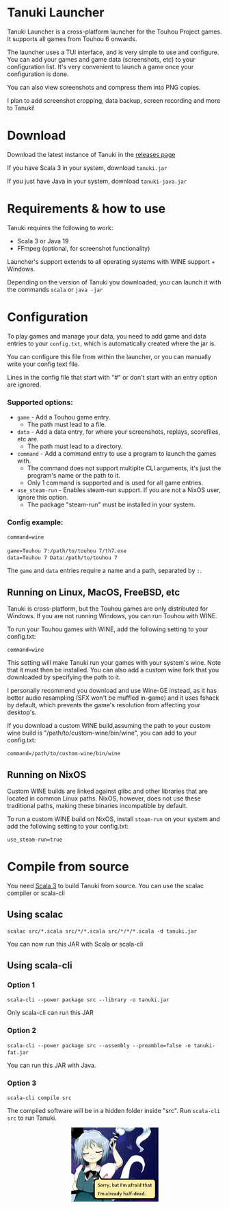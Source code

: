 # Tanuki Launcher

Tanuki Launcher is a cross-platform launcher for the Touhou Project games. It supports all games from Touhou 6 onwards.

The launcher uses a TUI interface, and is very simple to use and configure. You can add your games and game data (screenshots, etc) to your configuration list. It's very convenient to launch a game once your configuration is done.

You can also view screenshots and compress them into PNG copies.

I plan to add screenshot cropping, data backup, screen recording and more to Tanuki!

# Download

Download the latest instance of Tanuki in the [releases page](https://github.com/spacebanana420/tanuki/releases)

If you have Scala 3 in your system, download ```tanuki.jar```

If you just have Java in your system, download ```tanuki-java.jar```

# Requirements & how to use

Tanuki requires the following to work:
* Scala 3 or Java 19
* FFmpeg (optional, for screenshot functionality)

Launcher's support extends to all operating systems with WINE support + Windows.

Depending on the version of Tanuki you downloaded, you can launch it with the commands ```scala``` or ```java -jar```

# Configuration

To play games and manage your data, you need to add game and data entries to your ```config.txt```, which is automatically created where the jar is.

You can configure this file from within the launcher, or you can manually write your config text file.

Lines in the config file that start with "#" or don't start with an entry option are ignored.

### Supported options:

* ```game``` - Add a Touhou game entry.
  * The path must lead to a file.
* ```data``` - Add a data entry, for where your screenshots, replays, scorefiles, etc are.
  * The path must lead to a directory.
* ```command``` - Add a command entry to use a program to launch the games with.
  * The command does not support multiplte CLI arguments, it's just the program's name or the path to it.
  * Only 1 command is supported and is used for all game entries.
* ```use_steam-run``` - Enables steam-run support. If you are not a NixOS user, ignore this option.
  * The package "steam-run" must be installed in your system.

### Config example:

```
command=wine

game=Touhou 7:/path/to/touhou 7/th7.exe
data=Touhou 7 Data:/path/to/touhou 7
```

The ```game``` and ```data``` entries require a name and a path, separated by ```:```.

## Running on Linux, MacOS, FreeBSD, etc

Tanuki is cross-platform, but the Touhou games are only distributed for Windows. If you are not running Windows, you can run Touhou with WINE.

To run your Touhou games with WINE, add the following setting to your config.txt:
```
command=wine
```
This setting will make Tanuki run your games with your system's wine. Note that it must then be installed. You can also add a custom wine fork that you downloaded by specifying the path to it.

I personally recommend you download and use Wine-GE instead, as it has better audio resampling (SFX won't be muffled in-game) and it uses fshack by default, which prevents the game's resolution from affecting your desktop's.

If you download a custom WINE build,assuming the path to your custom wine build is "/path/to/custom-wine/bin/wine", you can add to your config.txt:
```
command=/path/to/custom-wine/bin/wine
```

## Running on NixOS

Custom WINE builds are linked against glibc and other libraries that are located in common Linux paths. NixOS, however, does not use these traditional paths, making these binaries incompatible by default.

To run a custom WINE build on NixOS, install ```steam-run``` on your system and add the following setting to your config.txt:
```
use_steam-run=true
```


# Compile from source

You need [Scala 3](https://scala-lang.org/) to build Tanuki from source. You can use the scalac compiler or scala-cli

## Using scalac

```
scalac src/*.scala src/*/*.scala src/*/*/*.scala -d tanuki.jar
```
You can now run this JAR with Scala or scala-cli

## Using scala-cli

### Option 1
```
scala-cli --power package src --library -o tanuki.jar
```
Only scala-cli can run this JAR

### Option 2
```
scala-cli --power package src --assembly --preamble=false -o tanuki-fat.jar
```
You can run this JAR with Java.

### Option 3
```
scala-cli compile src
```
The compiled software will be in a hidden folder inside "src". Run ```scala-cli src``` to run Tanuki.

<p align="center">
<img src="images/youmu.png"/>
</p>
